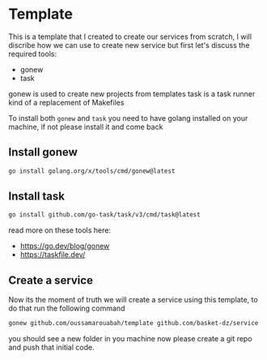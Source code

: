 # Template

This is a template that I created to create our services from scratch, I will discribe how we can use
to create new service but first let's discuss the required tools:

- gonew 
- task

gonew is used to create new projects from templates
task is a task runner kind of a replacement of Makefiles


To install both `gonew` and `task` you need to have golang installed on your machine, if not please install it and come back

## Install gonew

```bash
go install golang.org/x/tools/cmd/gonew@latest
```

## Install task

```bash
go install github.com/go-task/task/v3/cmd/task@latest
```

read more on these tools here:

- https://go.dev/blog/gonew
- https://taskfile.dev/

## Create a service

Now its the moment of truth we will create a service using this template, to do that run the following command

```bash
gonew github.com/oussamarouabah/template github.com/basket-dz/service
```

you should see a new folder in you machine now please create a git repo and push that initial code.